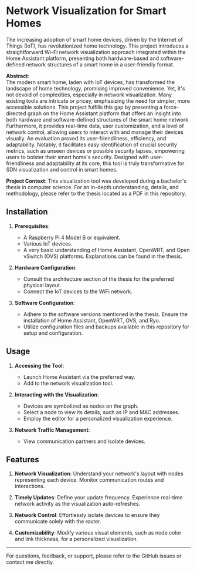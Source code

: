# Network Visualization for Smart Homes

The increasing adoption of smart home devices, driven by the Internet of Things (IoT), has revolutionized home technology. This project introduces a straightforward Wi-Fi network visualization approach integrated within the Home Assistant platform, presenting both hardware-based and software-defined network structures of a smart home in a user-friendly format.

**Abstract**:  
The modern smart home, laden with IoT devices, has transformed the landscape of home technology, promising improved convenience. Yet, it's not devoid of complexities, especially in network visualization. Many existing tools are intricate or pricey, emphasizing the need for simpler, more accessible solutions. This project fulfills this gap by presenting a force-directed graph on the Home Assistant platform that offers an insight into both hardware and software-defined structures of the smart home network. Furthermore, it provides real-time data, user customization, and a level of network control, allowing users to interact with and manage their devices visually. An evaluation proved its user-friendliness, efficiency, and adaptability. Notably, it facilitates easy identification of crucial security metrics, such as unseen devices or possible security lapses, empowering users to bolster their smart home's security. Designed with user-friendliness and adaptability at its core, this tool is truly transformative for SDN visualization and control in smart homes.

**Project Context**:
This visualization tool was developed during a bachelor's thesis in computer science. For an in-depth understanding, details, and methodology, please refer to the thesis located as a PDF in this repository.

## Installation

1. **Prerequisites**:
   - A Raspberry Pi 4 Model B or equivalent.
   - Various IoT devices.
   - A very basic understanding of Home Assistant, OpenWRT, and Open vSwitch (OVS) platforms. Explanations can be found in the thesis.
   
2. **Hardware Configuration**:
   - Consult the architecture section of the thesis for the preferred physical layout.
   - Connect the IoT devices to the WiFi network.

3. **Software Configuration**:
   - Adhere to the software versions mentioned in the thesis. Ensure the installation of Home Assistant, OpenWRT, OVS, and Ryu.
   - Utilize configuration files and backups available in this repository for setup and configuration.

## Usage

1. **Accessing the Tool**:
   - Launch Home Assistant via the preferred way.
   - Add to the network visualization tool. 

2. **Interacting with the Visualization**:
   - Devices are symbolized as nodes on the graph.
   - Select a node to view its details, such as IP and MAC addresses.
   - Employ the editor for a personalized visualization experience.

3. **Network Traffic Management**:
   - View communication partners and isolate devices.

## Features

1. **Network Visualization**: Understand your network's layout with nodes representing each device. Monitor communication routes and interactions.

2. **Timely Updates**: Define your update frequency. Experience real-time network activity as the visualization auto-refreshes.

3. **Network Control**: Effortlessly isolate devices to ensure they communicate solely with the router.

4. **Customizability**: Modify various visual elements, such as node color and link thickness, for a personalized visualization.

---

For questions, feedback, or support, please refer to the GitHub issues or contact me directly.

